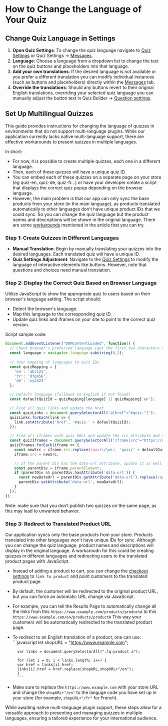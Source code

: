 # How to Change the Language of Your Quiz

## Change Quiz Language in Settings

1. **Open Quiz Settings**: To change the quiz language navigate to [Quiz Settings](https://docs.revenuehunt.com/reference/quiz-builder/#quiz-settings) or Quiz Settings -> [Messages](https://docs.revenuehunt.com/reference/quiz-builder/#messages).
2. **Language**: Choose a language from a dropdown list to change the text on the quiz buttons and placeholders into that language.
3. **Add your own translations**: If the desired language is not available or you prefer a different translation you can modify individual instances (such as buttons and placeholders) directly within the [Messages](https://docs.revenuehunt.com/reference/quiz-builder/#messages) tab.
4. **Override the translations**: Should any buttons revert to their original English translations, overriding your selected quiz language you can manually adjust the button text in Quiz Builder -> [Question settings](https://docs.revenuehunt.com/reference/quiz-builder/#question-settings).


## Set Up Multilingual Quizzes

This guide provides instructions for changing the language of quizzes in environments that do not support multi-language plugins. While our application currently lacks native multi-language support, there are effective workarounds to present quizzes in multiple languages.

In short:

- For now, it is possible to create multiple quizzes, each one in a different language. 
- Then, each of these quizzes will have a unique quiz ID. 
- You can embed each of these quizzes on a separate page on your store (eg quiz-en, quiz-de, quiz-fr…) or have your developer create a script that displays the correct quiz popup depending on the browser language.
- However, the main problem is that our app can only sync the base products from your store (in the main language), as products translated automatically to other languages don't have unique product IDs that we could sync. So you can change the quiz language but the product names and descriptions will be shown in the original language. There are some [workarounds](#step-3-handling-product-sync-in-multilingual-stores) mentioned in the article that you can try.

### Step 1: Create Quizzes in Different Languages

- **Manual Translation**: Begin by manually translating your quizzes into the desired languages. Each translated quiz will have a unique ID.
- **Quiz Settings Adjustment**: Navigate to the [Quiz Settings](https://docs.revenuehunt.com/reference/quiz-builder/#quiz-settings) to modify the language of interactive elements like buttons. However, note that questions and choices need manual translation.

### Step 2: Display the Correct Quiz Based on Browser Language

Utilize JavaScript to show the appropriate quiz to users based on their browser's language setting. The script should:

- Detect the browser's language.
- Map this language to the corresponding quiz ID.
- Update quiz links and iframes on your site to point to the correct quiz version.

Script sample code:

```javascript
document.addEventListener("DOMContentLoaded", function() {
  // Check browser's preferred language (get the first two characters to ignore region)
  const language = navigator.language.substring(0,2);
  
  // Your mapping of languages to quiz IDs
  const quizMapping = {
    'en': 'abc123',
    'fr': 'dfg456',
    'de': 'xyz423'
  };

  // Default language (fallback to English if not found)
  const defaultQuizId = quizMapping[language] || quizMapping['en'];

  // Find all quiz links and update the href
  const quizLinks = document.querySelectorAll('a[href^="#quiz-"]');
  quizLinks.forEach(link => {
    link.setAttribute('href', '#quiz-' + defaultQuizId);
  });

  // Find all iframes with quiz URLs and update the src attribute and the data-url attribute of the parent div
  const quizIframes = document.querySelectorAll('iframe[src^="https://admin.revenuehunt.com/public/quiz/"]');
  quizIframes.forEach(iframe => {
    const newSrc = iframe.src.replace(/quiz\/\w+/, 'quiz/' + defaultQuizId);
    iframe.src = newSrc;

    // If the parent div has the data-url attribute, update it as well
    const parentDiv = iframe.parentElement;
    if (parentDiv && parentDiv.hasAttribute('data-url')) {
      const newDataUrl = parentDiv.getAttribute('data-url').replace(/quiz\/\w+/, 'quiz/' + defaultQuizId);
      parentDiv.setAttribute('data-url', newDataUrl);
    }
  });
});
```

Note: make sure that you don’t publish two quizzes on the same page, as this may lead to unwanted behavior.

### Step 3: Redirect to Translated Product URL

Our application syncs only the base products from your store. Products translated into other languages won't have unique IDs for sync. Although you can change the quiz language, product names and descriptions will display in the original language. A workaroudn for this could be creating quizzes in different languages and redirecting users to the translated product pages with JavaScript.

- Instead of adding a product to cart, you can change the [checkout settings](https://docs.revenuehunt.com/how-to-guides/change-checkout-settings/) to `link to product` and point customers to the translated product page.
- By default, the customer will be redirected to the original product URL, but you can force an automatic URL change via JavaScript. 
- For example, you can tell the Results Page to automatically change all the links from this `https://www.example.com/products/productA` to this `https://www.example.com/en/products/productA` This way your customers will be automatically redirected to the translated product page.
- To redirect to an English translation of a product, one can use:
        ```javascript
        let shopURL = "https://www.example.com";

        var links = document.querySelectorAll(".lq-product a");

        for (let i = 0; i < links.length; i++) {
        var href = links[i].href;
        links[i].href = href.replace(shopURL,shopURL+"/en");
        }
        ```

- Make sure to replace the `https://www.example.com` with your store URL and change the `shopURL+"/en"` to the languge code you have set up in your store (for example, `shopURL+"/fr"` for French).


While awaiting native multi-language plugin support, these steps allow for a versatile approach to presenting and managing quizzes in multiple languages, ensuring a tailored experience for your international audience.
